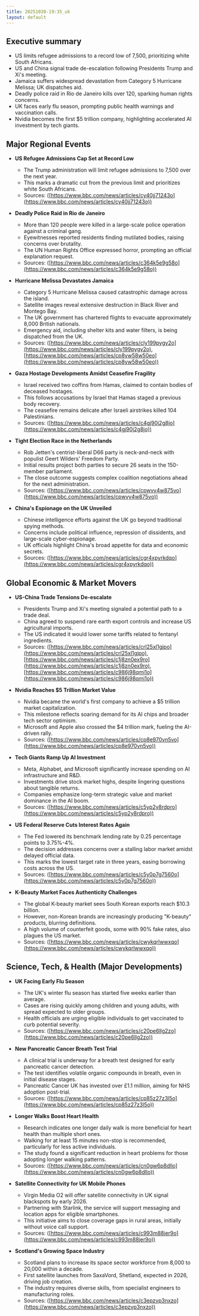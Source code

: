 ```yaml
--- 
title: 20251030-19:35_uk
layout: default 
---
```

## Executive summary

*   US limits refugee admissions to a record low of 7,500, prioritizing white South Africans.
*   US and China signal trade de-escalation following Presidents Trump and Xi's meeting.
*   Jamaica suffers widespread devastation from Category 5 Hurricane Melissa; UK dispatches aid.
*   Deadly police raid in Rio de Janeiro kills over 120, sparking human rights concerns.
*   UK faces early flu season, prompting public health warnings and vaccination calls.
*   Nvidia becomes the first $5 trillion company, highlighting accelerated AI investment by tech giants.

## Major Regional Events

*   **US Refugee Admissions Cap Set at Record Low**
    *   The Trump administration will limit refugee admissions to 7,500 over the next year.
    *   This marks a dramatic cut from the previous limit and prioritizes white South Africans.
    *   Sources: ([https://www.bbc.com/news/articles/cy40jj71243o](https://www.bbc.com/news/articles/cy40jj71243o))

*   **Deadly Police Raid in Rio de Janeiro**
    *   More than 120 people were killed in a large-scale police operation against a criminal gang.
    *   Eyewitnesses reported residents finding mutilated bodies, raising concerns over brutality.
    *   The UN Human Rights Office expressed horror, prompting an official explanation request.
    *   Sources: ([https://www.bbc.com/news/articles/c364k5e9g58o](https://www.bbc.com/news/articles/c364k5e9g58o))

*   **Hurricane Melissa Devastates Jamaica**
    *   Category 5 Hurricane Melissa caused catastrophic damage across the island.
    *   Satellite images reveal extensive destruction in Black River and Montego Bay.
    *   The UK government has chartered flights to evacuate approximately 8,000 British nationals.
    *   Emergency aid, including shelter kits and water filters, is being dispatched from the UK.
    *   Sources: ([https://www.bbc.com/news/articles/cly199pygy2o](https://www.bbc.com/news/articles/cly199pygy2o), [https://www.bbc.com/news/articles/cp8yw58w50eo](https://www.bbc.com/news/articles/cp8yw58w50eo))

*   **Gaza Hostage Developments Amidst Ceasefire Fragility**
    *   Israel received two coffins from Hamas, claimed to contain bodies of deceased hostages.
    *   This follows accusations by Israel that Hamas staged a previous body recovery.
    *   The ceasefire remains delicate after Israeli airstrikes killed 104 Palestinians.
    *   Sources: ([https://www.bbc.com/news/articles/c4gj90j2g8jo](https://www.bbc.com/news/articles/c4gj90j2g8jo))

*   **Tight Election Race in the Netherlands**
    *   Rob Jetten's centrist-liberal D66 party is neck-and-neck with populist Geert Wilders' Freedom Party.
    *   Initial results project both parties to secure 26 seats in the 150-member parliament.
    *   The close outcome suggests complex coalition negotiations ahead for the next administration.
    *   Sources: ([https://www.bbc.com/news/articles/cpwvy4w875vo](https://www.bbc.com/news/articles/cpwvy4w875vo))

*   **China's Espionage on the UK Unveiled**
    *   Chinese intelligence efforts against the UK go beyond traditional spying methods.
    *   Concerns include political influence, repression of dissidents, and large-scale cyber-espionage.
    *   UK officials highlight China's broad appetite for data and economic secrets.
    *   Sources: ([https://www.bbc.com/news/articles/cgr4xpyrkdqo](https://www.bbc.com/news/articles/cgr4xpyrkdqo))

## Global Economic & Market Movers

*   **US-China Trade Tensions De-escalate**
    *   Presidents Trump and Xi's meeting signaled a potential path to a trade deal.
    *   China agreed to suspend rare earth export controls and increase US agricultural imports.
    *   The US indicated it would lower some tariffs related to fentanyl ingredients.
    *   Sources: ([https://www.bbc.com/news/articles/crl25xl1gjpo](https://www.bbc.com/news/articles/crl25xl1gjpo), [https://www.bbc.com/news/articles/c1j8zn0ex9ro](https://www.bbc.com/news/articles/c1j8zn0ex9ro), [https://www.bbc.com/news/articles/c986j98qmj1o](https://www.bbc.com/news/articles/c986j98qmj1o))

*   **Nvidia Reaches $5 Trillion Market Value**
    *   Nvidia became the world's first company to achieve a $5 trillion market capitalization.
    *   This milestone reflects soaring demand for its AI chips and broader tech sector optimism.
    *   Microsoft and Apple also crossed the $4 trillion mark, fueling the AI-driven rally.
    *   Sources: ([https://www.bbc.com/news/articles/cp8e970vn5vo](https://www.bbc.com/news/articles/cp8e970vn5vo))

*   **Tech Giants Ramp Up AI Investment**
    *   Meta, Alphabet, and Microsoft significantly increase spending on AI infrastructure and R&D.
    *   Investments drive stock market highs, despite lingering questions about tangible returns.
    *   Companies emphasize long-term strategic value and market dominance in the AI boom.
    *   Sources: ([https://www.bbc.com/news/articles/c5yp2y8rdpro](https://www.bbc.com/news/articles/c5yp2y8rdpro))

*   **US Federal Reserve Cuts Interest Rates Again**
    *   The Fed lowered its benchmark lending rate by 0.25 percentage points to 3.75%-4%.
    *   The decision addresses concerns over a stalling labor market amidst delayed official data.
    *   This marks the lowest target rate in three years, easing borrowing costs across the US.
    *   Sources: ([https://www.bbc.com/news/articles/c5y0p7g7560o](https://www.bbc.com/news/articles/c5y0p7g7560o))

*   **K-Beauty Market Faces Authenticity Challenges**
    *   The global K-beauty market sees South Korean exports reach $10.3 billion.
    *   However, non-Korean brands are increasingly producing "K-beauty" products, blurring definitions.
    *   A high volume of counterfeit goods, some with 90% fake rates, also plagues the US market.
    *   Sources: ([https://www.bbc.com/news/articles/cwykqrlwwxqo](https://www.bbc.com/news/articles/cwykqrlwwxqo))

## Science, Tech, & Health (Major Developments)

*   **UK Facing Early Flu Season**
    *   The UK's winter flu season has started five weeks earlier than average.
    *   Cases are rising quickly among children and young adults, with spread expected to older groups.
    *   Health officials are urging eligible individuals to get vaccinated to curb potential severity.
    *   Sources: ([https://www.bbc.com/news/articles/c20pe6llg2zo](https://www.bbc.com/news/articles/c20pe6llg2zo))

*   **New Pancreatic Cancer Breath Test Trial**
    *   A clinical trial is underway for a breath test designed for early pancreatic cancer detection.
    *   The test identifies volatile organic compounds in breath, even in initial disease stages.
    *   Pancreatic Cancer UK has invested over £1.1 million, aiming for NHS adoption post-trial.
    *   Sources: ([https://www.bbc.com/news/articles/cp85z27z3l5o](https://www.bbc.com/news/articles/cp85z27z3l5o))

*   **Longer Walks Boost Heart Health**
    *   Research indicates one longer daily walk is more beneficial for heart health than multiple short ones.
    *   Walking for at least 15 minutes non-stop is recommended, particularly for less active individuals.
    *   The study found a significant reduction in heart problems for those adopting longer walking patterns.
    *   Sources: ([https://www.bbc.com/news/articles/cn0gw6p8dllo](https://www.bbc.com/news/articles/cn0gw6p8dllo))

*   **Satellite Connectivity for UK Mobile Phones**
    *   Virgin Media O2 will offer satellite connectivity in UK signal blackspots by early 2026.
    *   Partnering with Starlink, the service will support messaging and location apps for eligible smartphones.
    *   This initiative aims to close coverage gaps in rural areas, initially without voice call support.
    *   Sources: ([https://www.bbc.com/news/articles/c993m88jer9o](https://www.bbc.com/news/articles/c993m88jer9o))

*   **Scotland's Growing Space Industry**
    *   Scotland plans to increase its space sector workforce from 8,000 to 20,000 within a decade.
    *   First satellite launches from SaxaVord, Shetland, expected in 2026, driving job creation.
    *   The industry requires diverse skills, from specialist engineers to manufacturing roles.
    *   Sources: ([https://www.bbc.com/news/articles/c3epzvp3nxzo](https://www.bbc.com/news/articles/c3epzvp3nxzo))